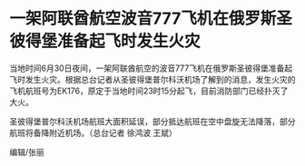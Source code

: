 

# 一架阿联酋航空波音777飞机在俄罗斯圣彼得堡准备起飞时发生火灾

当地时间6月30日夜间，一架阿联酋航空的波音777飞机在俄罗斯圣彼得堡准备起飞时发生火灾。根据总台记者从圣彼得堡普尔科沃机场了解到的消息，发生火灾的飞机航班号为EK176，原定于当地时间23时15分起飞，目前消防部门已经扑灭了大火。

圣彼得堡普尔科沃机场航班大面积延误，部分抵达航班在空中盘旋无法降落，部分航班将备降附近机场。（总台记者 徐鸿波 王斌）

编辑/张丽

